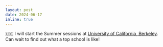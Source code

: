 ```yaml
---
layout: post
date: 2024-06-17
inline: true
---
```


🇺🇸 I will start the Summer sessions at [University of California, Berkeley](https://www.berkeley.edu/). Can wait to find out what a top school is like!
